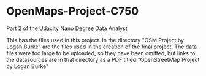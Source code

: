 # OpenMaps-Project-C750
Part 2 of the Udacity Nano Degree Data Analyst

This has the files used in this project. In the directory "OSM Project by Logan Burke" are the 
files used in the creation of the final project. The data files were too large to be uploaded,
so they have been omitted, but links to the datasources are in that directory as a PDF titled
"OpenStreetMap Project by Logan Burke"
